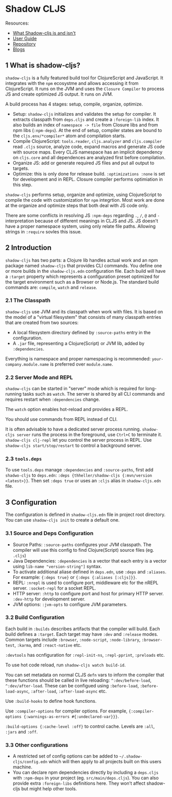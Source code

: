 # Shadow CLJS

Resources:

- [What Shadow-cljs is and isn't](https://code.thheller.com/blog/shadow-cljs/2019/03/01/what-shadow-cljs-is-and-isnt.html)
- [User Guide](https://shadow-cljs.github.io/docs/UsersGuide.html)
- [Repository](https://github.com/thheller/shadow-cljs)
- [Blogs](https://code.thheller.com/)

## 1 What is shadow-cljs?

`shadow-cljs` is a fully featured build tool for ClojureScript and JavaScript. It integrates with the `npm` ecosystme and allows accessing it from ClojureScript. It runs on the JVM and uses the `Closure Compiler` to process JS and create optimized JS output. It runs on JVM.

A build process has 4 stages: setup, compile, organize, optimize.

- Setup: `shadow-cljs` initializes and validates the setup for compiler. It extracts classpath from `deps.cljs` and create a `:foreign-lib` index. It also builds an index of `namespace -> file` from Closure libs and from npm libs (`:npm-deps`). At the end of setup, compiler states are bound to the `cljs.env/*compiler*` atom and compilation starts.
- Compile ClojureScript: `tools.reader`, `cljs.analyzer` and `cljs.compiler` read `.cljs` source, analyze code, expand macros and generate JS code with source maps. Every CLJS namespace has an implicit dependency on `cljs.core` and all dependences are analyzed first before compilation.
- Organize JS: add or generate required JS files and put all output to targets.
- Optimize: this is only done for release build. `:optimizations :none` is set for development and in REPL. Closure compiler performs optimiation in this step.

`shadow-cljs` performs setup, organize and optimize, using ClojureScript to compile the code with customization for `npm` integrtion. Most work are done at the organize and optimize steps that both deal with JS code only.

There are some conflicts in resolving JS `:npm-deps` regarding `.`, `/`, `@` and `-` interpretation because of different meanings in CLJS and JS. JS doesn't have a proper namespace system, using only relate file paths. Allowing strings in `:require` sovles this issue.

## 2 Introduction

`shadow-cljs` has two parts: a Clojure lib handles actual work and an npm package named `shadow-cljs` that provides CLI commands. You define one or more builds in the `shadow-cljs.edn` configuration file. Each build will have a `:target` property which represents a configuration preset optimized for the target environment such as a Browser or Node.js. The standard build commands are: `compile`, `watch` and `release`.

### 2.1 The Classpath

`shadow-cljs` use JVM and its classpath when work with files. It is based on the model of a "virtual filesystem" that consists of many classpath entries that are created from two sources:

- A local filesystem directory defined by `:source-paths` entry in the configuration.
- A `.jar` file, representing a Clojure(Script) or JVM lib, added by `:dependencies`.

Everything is namespace and proper namespacing is recommended: `your-company.module.name` is preferred over `module.name`.

### 2.2 Server Mode and REPL

`shadow-cljs` can be started in "server" mode which is required for long-running tasks such as `watch`. The server is shared by all CLI commands and requires restart when `:dependencies` change.

The `watch` option enables hot-reload and provides a REPL.

You should use commands from REPL instead of CLI.

It is often advisable to have a dedicated server process running. `shadow-cljs server` runs the process in the foreground, use `Ctrl+C` to terminate it. `shadow-cljs clj-repl` let you control the server process in REPL. Use `shadow-cljs start/stop/restart` to control a background server.

### 2.3 `tools.deps`

To use `tools.deps` manage `:dependencies` and `:source-paths`, first add `shadwo-cljs` to `deps.edn`: `:deps {thheller/shadow-cljs {:mvn/version <latest>}}`. Then set `:deps true` or uses an `:cljs` alias in `shadow-cljs.edn` file.

## 3 Configuration

The configuration is defined in `shadow-cljs.edn` file in project root directory. You can use `shadow-cljs init` to create a default one.

### 3.1 Source and Deps Configuration

- Source Paths: `:source-paths` configures your JVM classpath. The compiler will use this config to find Clojure(Script) source files (eg. `.cljs`)
- Java Dependencies: `:dependencies` is a vector that each entry is a vector using `lib-name "version-string"]` syntax.
- To activate additional aliase defined in `deps.edn`, use `:deps` and `:aliases`. For example: `{:deps true}` or `{:deps {:aliases [:cljs]}}`.
- REPL: `:nrepl` is used to configure port, middleware etc for the nREPL server. `:socket-repl` for a socket REPL.
- HTTP server: `:http` to configure port and host for primary HTTP server. `:dev-http` for development server.
- JVM options: `:jvm-opts` to configure JVM parameters.

### 3.2 Build Configuration

Each build in `:builds` describes artifacts that the compiler will build. Each build defines a `:target`. Each target may have `:dev` and `:release` modes. Common targets include `:browser`, `:node-script`, `:node-library`, `:browser-test`, `:karma`, and `:react-native` etc.

`:devtools` has ocnfiguration for `:repl-init-ns`, `:repl-pprint`, `:preloads` etc.

To use hot code reload, run `shadow-cljs watch build-id`.

You can set metadata on normal CLJS `defn` vars to inform the compiler that these functions should be called in live reloading: `^:dev/before-load`, `^:dev/after-load`. These can be configued using `:before-load`, `:before-load-async`, `:after-load`, `:after-load-async` etc.

Use `:build-hooks` to define hook functions.

Use `:compiler-options` for compiler options. For example, `{:compiler-options {:warnings-as-errors #{:undeclared-var}}}`.

`:build-options {:cache-level :off}` to control cache. Levels are `:all`, `:jars` and `:off`.

### 3.3 Other configurations

- A restricted set of config options can be added to `~/.shadow-cljs/config.edn` which will then apply to all projects built on this users machine.
- You can declare npm dependencies directly by including a `deps.cljs` with `:npm-deps` in your project (eg. `src/main/deps.cljs`). You can also provide extra `:foreign-libs` definitions here. They won’t affect shadow-cljs but might help other tools.
